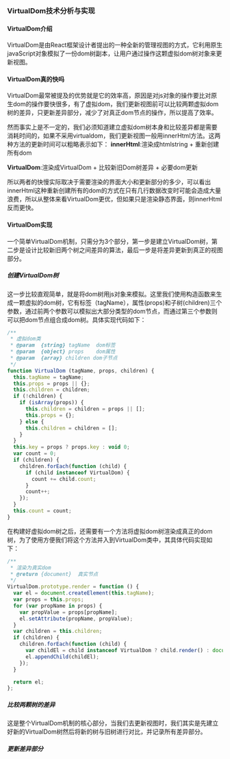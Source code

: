### VirtualDom技术分析与实现
#### VirtualDom介绍
VirtualDom是由React框架设计者提出的一种全新的管理视图的方式，它利用原生javaScript对象模拟了一份dom树副本，让用户通过操作这颗虚拟dom树对象来更新视图。
#### VirtualDom真的快吗
VirtualDom最常被提及的优势就是它的效率高，原因是对js对象的操作要比对原生dom的操作要快很多，有了虚拟dom，我们更新视图前可以比较两颗虚拟dom树的差异，只更新差异部分，减少了对真正dom节点的操作，所以提高了效率。

然而事实上是不一定的，我们必须知道建立虚拟dom树本身和比较差异都是需要消耗时间的，如果不采用virtualdom，我们更新视图一般用innerHtml方法。这两种方法的更新时间可以粗略表示如下：
**innerHtml**:渲染成htmlstring + 重新创建所有dom

**VirtualDom**:渲染成VirtualDom + 比较新旧Dom树差异 + 必要dom更新

所以两者的快慢实际取决于需要渲染的界面大小和更新部分的多少，可以看出innerHtml这种重新创建所有的dom的方式在只有几行数据改变时可能会造成大量浪费，所以从整体来看VirtualDom更优，但如果只是渲染静态界面，则innerHtml反而更快。
#### VirtualDom实现
一个简单VirtualDom机制，只需分为3个部分，第一步是建立VirtualDom树，第二步是设计比较新旧两个树之间差异的算法，最后一步是将差异更新到真正的视图部分。
##### 创建VirtualDom树
这一步比较直观简单，就是将dom树用js对象来模拟。这里我们使用构造函数来生成一颗虚拟的dom树，它有标签（tagName），属性(props)和子树(children)三个参数，通过前两个参数可以模拟出大部分类型的dom节点，而通过第三个参数则可以把dom节点组合成dom树。具体实现代码如下：
``` javaScript
/**
 * 虚拟dom类
 * @param  {string} tagName  dom标签
 * @param  {object} props    dom属性
 * @param  {array} children dom子节点
 */
function VirtualDom (tagName, props, children) {
  this.tagName = tagName;
  this.props = props || {};
  this.children = children;
  if (!children) {
    if (isArray(props)) {
      this.children = children = props || [];
      this.props = {};
    } else {
      this.children = children = [];
    }
  }
  this.key = props ? props.key : void 0;
  var count = 0;
  if (children) {
    children.forEach(function (child) {
      if (child instanceof VirtualDom) {
        count += child.count;
      }
      count++;
    });
  }
  this.count = count;
}
```
在构建好虚拟dom树之后，还需要有一个方法将虚拟dom树渲染成真正的dom树，为了使用方便我们将这个方法并入到VirtualDom类中，其具体代码实现如下：
```javaScript
/**
 * 渲染为真实dom
 * @return {document}  真实节点
 */
VirtualDom.prototype.render = function () {
  var el = document.createElement(this.tagName);
  var props = this.props;
  for (var propName in props) {
    var propValue = props[propName];
    el.setAttribute(propName, propValue);
  }
  var children = this.children;
  if (children) {
    children.forEach(function (child) {
      var childEl = child instanceof VirtualDom ? child.render() : document.createTextNode(child);
      el.appendChild(childEl);
    });
  }

  return el;
};
```
##### 比较两颗树的差异
这是整个VirtualDom机制的核心部分，当我们去更新视图时，我们其实是先建立好新的VirtualDom树然后将新的树与旧树进行对比，并记录所有差异部分。
##### 更新差异部分
